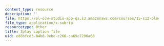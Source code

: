 ```yaml
---
content_type: resource
description: ''
file: https://ol-ocw-studio-app-qa.s3.amazonaws.com/courses/15-s12-blockchain-and-money-fall-2018/ed8bfcd304b89ebec266ca69e7206a68_zGDTt9Q3vyM.srt
file_type: application/x-subrip
resourcetype: Other
title: 3play caption file
uid: ed8bfcd3-04b8-9ebe-c266-ca69e7206a68
---
```

